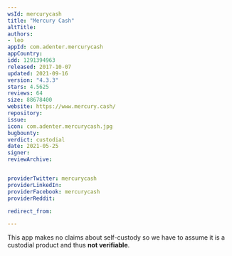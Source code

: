 ```yaml
---
wsId: mercurycash
title: "Mercury Cash"
altTitle: 
authors:
- leo
appId: com.adenter.mercurycash
appCountry: 
idd: 1291394963
released: 2017-10-07
updated: 2021-09-16
version: "4.3.3"
stars: 4.5625
reviews: 64
size: 88678400
website: https://www.mercury.cash/
repository: 
issue: 
icon: com.adenter.mercurycash.jpg
bugbounty: 
verdict: custodial
date: 2021-05-25
signer: 
reviewArchive:


providerTwitter: mercurycash
providerLinkedIn: 
providerFacebook: mercurycash
providerReddit: 

redirect_from:

---
```


This app makes no claims about self-custody so we have to assume it is a
custodial product and thus **not verifiable**.
